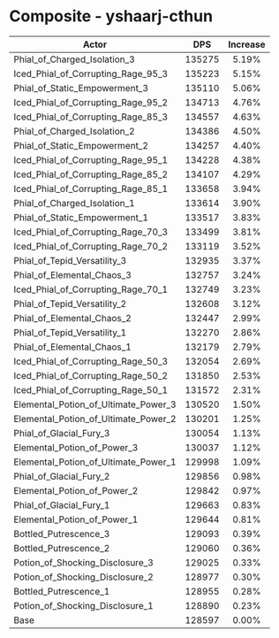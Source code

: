 # Composite - yshaarj-cthun
| Actor | DPS | Increase |
|---|:---:|:---:|
|Phial_of_Charged_Isolation_3|135275|5.19%|
|Iced_Phial_of_Corrupting_Rage_95_3|135223|5.15%|
|Phial_of_Static_Empowerment_3|135110|5.06%|
|Iced_Phial_of_Corrupting_Rage_95_2|134713|4.76%|
|Iced_Phial_of_Corrupting_Rage_85_3|134557|4.63%|
|Phial_of_Charged_Isolation_2|134386|4.50%|
|Phial_of_Static_Empowerment_2|134257|4.40%|
|Iced_Phial_of_Corrupting_Rage_95_1|134228|4.38%|
|Iced_Phial_of_Corrupting_Rage_85_2|134107|4.29%|
|Iced_Phial_of_Corrupting_Rage_85_1|133658|3.94%|
|Phial_of_Charged_Isolation_1|133614|3.90%|
|Phial_of_Static_Empowerment_1|133517|3.83%|
|Iced_Phial_of_Corrupting_Rage_70_3|133499|3.81%|
|Iced_Phial_of_Corrupting_Rage_70_2|133119|3.52%|
|Phial_of_Tepid_Versatility_3|132935|3.37%|
|Phial_of_Elemental_Chaos_3|132757|3.24%|
|Iced_Phial_of_Corrupting_Rage_70_1|132749|3.23%|
|Phial_of_Tepid_Versatility_2|132608|3.12%|
|Phial_of_Elemental_Chaos_2|132447|2.99%|
|Phial_of_Tepid_Versatility_1|132270|2.86%|
|Phial_of_Elemental_Chaos_1|132179|2.79%|
|Iced_Phial_of_Corrupting_Rage_50_3|132054|2.69%|
|Iced_Phial_of_Corrupting_Rage_50_2|131850|2.53%|
|Iced_Phial_of_Corrupting_Rage_50_1|131572|2.31%|
|Elemental_Potion_of_Ultimate_Power_3|130520|1.50%|
|Elemental_Potion_of_Ultimate_Power_2|130201|1.25%|
|Phial_of_Glacial_Fury_3|130054|1.13%|
|Elemental_Potion_of_Power_3|130037|1.12%|
|Elemental_Potion_of_Ultimate_Power_1|129998|1.09%|
|Phial_of_Glacial_Fury_2|129856|0.98%|
|Elemental_Potion_of_Power_2|129842|0.97%|
|Phial_of_Glacial_Fury_1|129663|0.83%|
|Elemental_Potion_of_Power_1|129644|0.81%|
|Bottled_Putrescence_3|129093|0.39%|
|Bottled_Putrescence_2|129060|0.36%|
|Potion_of_Shocking_Disclosure_3|129025|0.33%|
|Potion_of_Shocking_Disclosure_2|128977|0.30%|
|Bottled_Putrescence_1|128955|0.28%|
|Potion_of_Shocking_Disclosure_1|128890|0.23%|
|Base|128597|0.00%|
